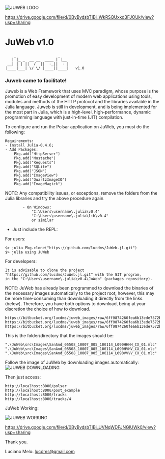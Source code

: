 ![JUWEB LOGO](https://scontent-gru2-1.xx.fbcdn.net/v/t1.0-9/16508576_1264883806922556_9165801245734248889_n.jpg?oh=a1a7d578720ea39064aaf1313fb7dec3&oe=594B3133)

https://drive.google.com/file/d/0ByBvdsbTIBi_WkRSQUxkd3FJOUk/view?usp=sharing

# JuWeb v1.0

```
    _                   _ 
   | |_ _  __ __  ____ | |__
 __| | | ||  /  ||  -_||  - |
|____|___| \/ \/ |____||____|	v1.0

```


### Juweb came to facilitate!

Juweb is a Web Framework that uses MVC paradigm, whose purpose is the promotion of easy development of modern web applications using tools, modules and methods of the HTTP protocol and the libraries available in the Julia language. Juweb is still in development, and is being implemented for the most part in Julia, which is a high-level, high-performance, dynamic programming language with just-in-time (JIT) compilation.

To configure and run the Polsar application on JuWeb, you must do the following:
```
Requirements:
- Install Julia-0.4.6;
- Add Packages:
	Pkg.add("HttpServer")
	Pkg.add("Mustache")
	Pkg.add("Requests")
	Pkg.add("SQLite")
	Pkg.add("JSON")
	Pkg.add("ImageView")
	Pkg.add("QuartzImageIO")
	Pkg.add("ImageMagick")	
```
NOTE: Any compatibility issues, or exceptions, remove the folders from the Julia libraries and try the above procedure again.
```
		- On Windows:
			"C:\Users\username\.julia\v0.4"
			"C:\Users\username\.julia\lib\v0.4"
			or similar
```

- Just include the REPL:

For users:
```
$> julia Pkg.clone("https://github.com/lucdms/JuWeb.jl.git")
$> julia using JuWeb
```

For developers:
```
It is advisable to clone the project "https://github.com/lucdms/JuWeb.jl.git" with the GIT program, 
in the "C:\Users\username\.julia\v0.4\JuWeb" (packages repository).
```

NOTE: JuWeb has already been programmed to download the binaries of the necessary images automatically to the project root, 
however, this may be more time-consuming than downloading it directly from the links (below). Therefore, you have both options 
to download, being at your discretion the choice of how to download.
```
https://bitbucket.org/lucdms/juweb_images/raw/6ff0874260fea6b13ede7572b08f14ad178140a3/Images/SanAnd_05508_10007_005_100114_L090HHHH_CX_01.mlc
https://bitbucket.org/lucdms/juweb_images/raw/6ff0874260fea6b13ede7572b08f14ad178140a3/Images/SanAnd_05508_10007_005_100114_L090HVHV_CX_01.mlc
https://bitbucket.org/lucdms/juweb_images/raw/6ff0874260fea6b13ede7572b08f14ad178140a3/Images/SanAnd_05508_10007_005_100114_L090VVVV_CX_01.mlc
```

This is the folder/directory that the images should be:
```
".\JuWeb\src\Images\SanAnd_05508_10007_005_100114_L090HHHH_CX_01.mlc"
".\JuWeb\src\Images\SanAnd_05508_10007_005_100114_L090HVHV_CX_01.mlc"
".\JuWeb\src\Images\SanAnd_05508_10007_005_100114_L090VVVV_CX_01.mlc"
```

Follow the image of JuWeb by downloading images automatically:
 ![JUWEB DOWNLOADING](https://scontent-gru2-1.xx.fbcdn.net/v/t1.0-9/16683850_1267419506668986_2113012886235174301_n.jpg?oh=9737bcdbda245c4bd5e0bde581b0081f&oe=5941B9F8)


Then just access:
```
http://localhost:8000/polsar
http://localhost:8000/post_example
http://localhost:8000/tracks
http://localhost:8000/tracks/4
```


JuWeb Working:

![JUWEB WORKING](https://scontent-gru2-1.xx.fbcdn.net/v/t1.0-9/16682012_1264883960255874_8231054305525312709_n.jpg?oh=46108a8f860e4319ddfb9be27db21067&oe=594BD199)

https://drive.google.com/file/d/0ByBvdsbTIBi_UVNqWDFJNGlUWk0/view?usp=sharing


Thank you.

Luciano Melo.
lucdms@gmail.com

